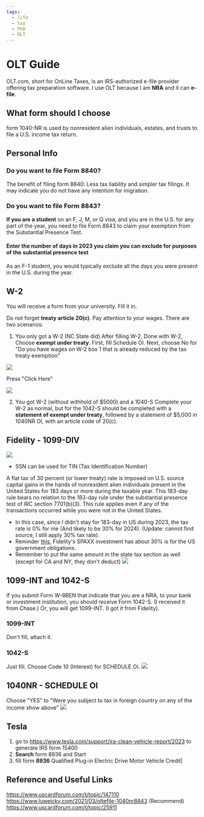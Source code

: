 ```yaml
---
tags:
  - life
  - tax
  - PhD
  - OLT
---
```

# OLT Guide
OLT.com, short for OnLine Taxes, is an IRS-authorized e-file provider offering tax preparation software.
I use OLT because I am **NRA** and it can **e-file**.

## What form should I choose
form 1040-NR is used by nonresident alien individuals, estates, and trusts to file a U.S. income tax return.

## Personal Info
### Do you want to file Form 8840?
The benefit of filing form 8840: Less tax liability and simpler tax filings. It may indicate you do not have any intention for migration.
### Do you want to file Form 8843?
**If you are a student** on an F, J, M, or Q visa, and you are in the U.S. for any part of the year, you need to file Form 8843 to claim your exemption from the Substantial Presence Test.

#### Enter the number of days in 2023 you claim you can exclude for purposes of the substantial presence test
As an F-1 student, you would typically exclude all the days you were present in the U.S. during the year.


## W-2
You will receive a form from your university. Fill it in. 

Do not forget **treaty article 20(c)**. Pay attention to your wages. 
There are two scenarios:

1. You only got a W-2 (NC State did)
After filling W-2, Done with W-2, Choose **exempt under treaty**. First, fill Schedule OI. Next, choose No for "Do you have wages on W-2 box 1 that is already reduced by the tax treaty exemption"


![](https://webresources.aaaab3n.moe/share/SCR-20240320-ovcc.png)

Press "Click Here"

![](https://webresources.aaaab3n.moe/share/1040nr.png)

2. You got W-2 (without withhold of $5000) and a 1040-S
	Complete your W-2 as normal, but for the 1042-S should be completed with a **statement of exempt under treaty**, followed by a statement of $5,000 in 1040NR OI, with an article code of 20(c).
## Fidelity - 1099-DIV
![](https://webresources.aaaab3n.moe/share/Fidelity1099DIV.png)

- SSN can be used for TIN (Tax Identification Number)

A flat tax of 30 percent (or lower treaty) rate is imposed on U.S. source capital gains in the hands of nonresident alien individuals present in the United States for 183 days or more during the taxable year. This 183-day rule bears no relation to the 183-day rule under the substantial presence test of IRC section 7701(b)(3). This rule applies even if any of the transactions occurred while you were not in the United States.

<!-- ![](https://webresources.aaaab3n.moe/share/7701b3.png) -->

- In this case, since I didn't stay for 183-day in US during 2023, the tax rate is 0% for me (And likely to be 30% for 2024). (Update: cannot find source, I still apply 30% tax rate).
- Reminder [this](https://www.uscardforum.com/t/topic/227991), Fidelity's SPAXX investment has about 30% is for the US government obligations. 
- Remember to put the same amount in the state tax section as well (except for CA and NY, they don't deduct)
![](https://webresources.aaaab3n.moe/share/spaxx-30.png)
## 1099-INT and 1042-S
If you submit Form W-8BEN that indicate that you are a NRA, to your bank or investment institution, you should receive Form 1042-S. (I received it from Chase.) Or, you will get 1099-INT. (I got it from Fidelity). 

### 1099-INT
Don't fill, attach it.
### 1042-S
Just fill. Choose Code 10 (Interest) for SCHEDULE OI.
![](https://webresources.aaaab3n.moe/share/SCR-20240320-pawj.png)

## 1040NR - SCHEDULE OI
Choose "YES" to "Were you subject to tax in foreign country on any of the income show above"
![](https://webresources.aaaab3n.moe/share/SCR-20240320-ovcc.png)
## Tesla
1. go to https://www.tesla.com/support/ira-clean-vehicle-report/2023 to generate IRS form 15400
2. **Search** form 8936 and Start
3. fill form **8936** Qualified Plug-in Electric Drive Motor Vehicle Credit|

## Reference and Useful Links
https://www.uscardforum.com/t/topic/147110
https://www.luweicky.com/2021/03/oltefile-1040nr8843 (Recommend)
https://www.uscardforum.com/t/topic/25911

